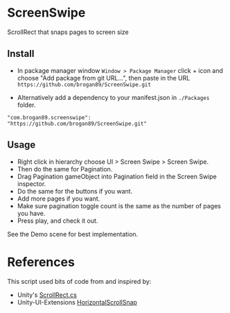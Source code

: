 # ScreenSwipe

ScrollRect that snaps pages to screen size

## Install

- In package manager window `Window > Package Manager` click + icon and choose "Add package from git URL...", then paste in the URL `https://github.com/brogan89/ScreenSwipe.git`

- Alternatively add a dependency to your manifest.json in `./Packages` folder.
```
"com.brogan89.screenswipe": "https://github.com/brogan89/ScreenSwipe.git"
```

## Usage
- Right click in hierarchy choose UI > Screen Swipe > Screen Swipe. 
- Then do the same for Pagination. 
- Drag Pagination gameObject into Pagination field in the Screen Swipe inspector.
- Do the same for the buttons if you want.
- Add more pages if you want.
- Make sure pagination toggle count is the same as the number of pages you have.
- Press play, and check it out.

See the Demo scene for best implementation.


# References
This script used bits of code from and inspired by:
- Unity's [ScrollRect.cs](https://bitbucket.org/Unity-Technologies/ui/src/0bd08e22bc17bdf80bf7b997a4b43877ae4ee9ac/UnityEngine.UI/UI/Core/ScrollRect.cs?at=5.2&fileviewer=file-view-default#ScrollRect.cs-12,178) 
- Unity-UI-Extensions [HorizontalScrollSnap](https://bitbucket.org/UnityUIExtensions/unity-ui-extensions/src/8b8c6f5c3adb0a953f04d8b74d4a12c004929458/Scripts/Layout/HorizontalScrollSnap.cs?at=master&fileviewer=file-view-default#HorizontalScrollSnap.cs-12)
